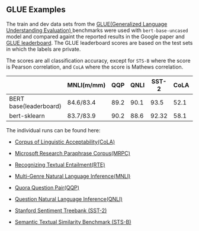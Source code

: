 
##  GLUE Examples


The train and dev data sets from the [GLUE(Generalized Language Understanding Evaluation) ](https://github.com/nyu-mll/GLUE-baselines) benchmarks were used with `bert-base-uncased` model and compared againt the reported results in the Google paper and [GLUE leaderboard](https://gluebenchmark.com/leaderboard). The GLUE leaderboard scores are based on the test sets in which the labels are private. 

The scores are all classification accuracy, except for `STS-B` where  the score is Pearson correlation, and 
 `CoLA` where the score is Mathews correlation.

|    | MNLI(m/mm)| QQP   | QNLI | SST-2| CoLA | STS-B | MRPC | RTE |
| - | - | - | - | - |- | - | - | - |
|BERT base(leaderboard) |84.6/83.4  | 89.2 | 90.1 | 93.5 | 52.1 | 87.1  | 84.8 | 66.4 | 
| bert-sklearn  |83.7/83.9| 90.2 |88.6 |92.32 |58.1| 89.7 |86.8 | 64.6 |




The individual runs can be found here:

* [Corpus of Linguistic Acceptability(CoLA)](https://github.com/charles9n/bert-sklearn/blob/master/glue_examples/CoLA.ipynb)

* [Microsoft Research Paraphrase Corpus(MRPC)](https://github.com/charles9n/bert-sklearn/blob/master/glue_examples/MRPC.ipynb)

* [Recognizing Textual Entailment(RTE)](https://github.com/charles9n/bert-sklearn/blob/master/glue_examples/RTE.ipynb)

* [Multi-Genre Natural Language Inference(MNLI)](https://github.com/charles9n/bert-sklearn/blob/master/glue_examples/MNLI.ipynb)

* [Quora Question Pair(QQP)](https://github.com/charles9n/bert-sklearn/blob/master/glue_examples/QQP.ipynb)

* [Question Natural Language Inference(QNLI)](https://github.com/charles9n/bert-sklearn/blob/master/glue_examples/QNLI.ipynb)

* [Stanford Sentiment Treebank (SST-2)](https://github.com/charles9n/bert-sklearn/blob/master/glue_examples/SST-2.ipynb)

* [Semantic Textual Similarity Benchmark (STS-B)](https://github.com/charles9n/bert-sklearn/blob/master/glue_examples/STS-B.ipynb)








